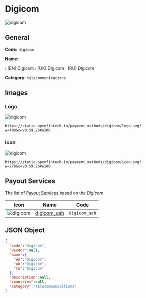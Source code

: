 
# Digicom 
![digicom](https://static.openfintech.io/payment_methods/digicom/logo.svg?w=400&c=v0.59.26#w200)  

## General 
**Code:** `digicom` 
 
**Name:** 
 
:	[EN] Digicom 
:	[UK] Digicom 
:	[RU] Digicom 
 
**Category:** `telecommunications` 
 

## Images 

### Logo 
![digicom](https://static.openfintech.io/payment_methods/digicom/logo.svg?w=400&c=v0.59.26#w200)  

```
https://static.openfintech.io/payment_methods/digicom/logo.svg?w=400&c=v0.59.26#w200
```  

### Icon 
![digicom](https://static.openfintech.io/payment_methods/digicom/icon.svg?w=278&c=v0.59.26#w100)  

```
https://static.openfintech.io/payment_methods/digicom/icon.svg?w=278&c=v0.59.26#w100
```  

## Payout Services 
 
The list of [Payout Services](/payout-services/) based on the _Digicom_ 

|Icon|Name|Code| 
|:---:|:---:|:---:| 
|![digicom](https://static.openfintech.io/payout_methods/digicom/icon.svg?w=278&c=v0.59.26#w40) |[digicom_uah](/payout-services/digicom_uah/)|`digicom_uah`| 
 

## JSON Object 

```json
{
  "code":"digicom",
  "vendor":null,
  "name":{
    "en":"Digicom",
    "uk":"Digicom",
    "ru":"Digicom"
  },
  "description":null,
  "countries":null,
  "category":"telecommunications"
}
```  
